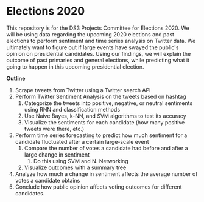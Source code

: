 # Elections 2020
This repository is for the DS3 Projects Committee for Elections 2020. We will be using data regarding the upcoming 2020 elections and past elections to perform sentiment and time series analysis on Twitter data. We ultimately want to figure out if large events have swayed the public's opinion on presidential candidates. Using our findings, we will explain the outcome of past primaries and general elections, while predicting what it going to happen in this upcoming presidential election. 

**Outline**
1. Scrape tweets from Twitter using a Twitter search API 
2. Perform Twitter Sentiment Analysis on the tweets based on hashtag
    1. Categorize the tweets into positive, negative, or neutral sentiments using RNN and classification methods 
    2. Use Naive Bayes, k-NN, and SVM algorithms to test its accuracy
    3. Visualize the sentiments for each candidate (how many positive tweets were there, etc.)
3. Perform time series forecasting to predict how much sentiment for a candidate fluctuated after a certain large-scale event
    1. Compare the number of votes a candidate had before and after a large change in sentiment
        1. Do this using SVM and N. Networking
    2. Visualize outcomes with a summary tree
4. Analyze how much a change in sentiment affects the average number of votes a candidate obtains 
5. Conclude how public opinion affects voting outcomes for different candidates. 
  
